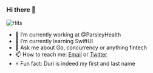 ### Hi there 👋

<!--
**DuriDuri/DuriDuri** is a ✨ _special_ ✨ repository because its `README.md` (this file) appears on your GitHub profile.

Here are some ideas to get you started:

- 🔭 I’m currently working at @ParsleyHealth ...
- 🌱 I’m currently learning ...
- 👯 I’m looking to collaborate on ...
- 🤔 I’m looking for help with ...
- 💬 Ask me about Go, concurrency or anything fintech
- 📫 How to reach me: [Twitter](twitter.com/_DuriDuri)...
- 😄 Pronouns: ...
- ⚡ Fun fact: ...
-->
![Hits](https://hitcounter.pythonanywhere.com/count/tag.svg?url=https%3A%2F%2Fgithub.com%2FDuriDuri)


- 🔭 I’m currently working at @ParsleyHealth
- 🌱 I’m currently learning SwiftUI
- 💬 Ask me about Go, concurrency or anything fintech
- 📫 How to reach me: [Email](mailto:duri@duri.im) or [Twitter](twitter.com/_DuriDuri)
- ⚡ Fun fact: Duri is indeed my first and last name
